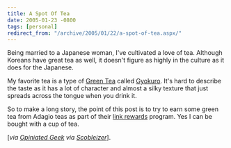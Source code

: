 ```yaml
---
title: A Spot Of Tea
date: 2005-01-23 -0800
tags: [personal]
redirect_from: "/archive/2005/01/22/a-spot-of-tea.aspx/"
---
```


Being married to a Japanese woman, I've cultivated a love of tea.
Although Koreans have great tea as well, it doesn't figure as highly in
the culture as it does for the Japanese.

My favorite tea is a type of [Green Tea](http://www.adagio.com/green/)
called
[Gyokuro](http://www.adagio.com/green/gyokuro.html?SID=789387aa1185deeb87901f19a6b1dc16).
It's hard to describe the taste as it has a lot of character and almost
a silky texture that just spreads across the tongue when you drink it.

So to make a long story, the point of this post is to try to earn some
green tea from Adagio teas as part of their [link
rewards](http://www.adagio.com/pages/link_rewards.html) program. Yes I
can be bought with a cup of tea.

[*via [Opiniated
Geek](http://www.opinionatedgeek.com/Blog/blog.aspx?blogentry=00050) via
[Scobleizer](http://scobleizer.com/linkblog/archives/167)*].

